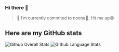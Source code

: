 ### Hi there 👋

<!--
**dlppdl/dlppdl** is a ✨ _special_ ✨ repository because its `README.md` (this file) appears on your GitHub profile.

Here are some ideas to get you started:

- 🔭 I’m currently working on ...
- 🌱 I’m currently learning ...
- 👯 I’m looking to collaborate on ...
- 🤔 I’m looking for help with ...
- 💬 Ask me about ...
- 📫 How to reach me: ...
- 😄 Pronouns: ...
- ⚡ Fun fact: ...
-->
 >🔭 I’m currently commited to noone🤔. Hit me up😄
## Here are my GitHub stats

<img src="https://github-readme-stats-dlppdl.vercel.app/api?username=dlppdl&show_icons=true&theme=vision-friendly-dark&count_private=true" alt="Github Overall Stats">

<img src="https://github-readme-stats-dlppdl.vercel.app/api/top-langs/?username=dlppdl&layout=compact&theme=vision-friendly-dark" alt="Github Language Stats">

